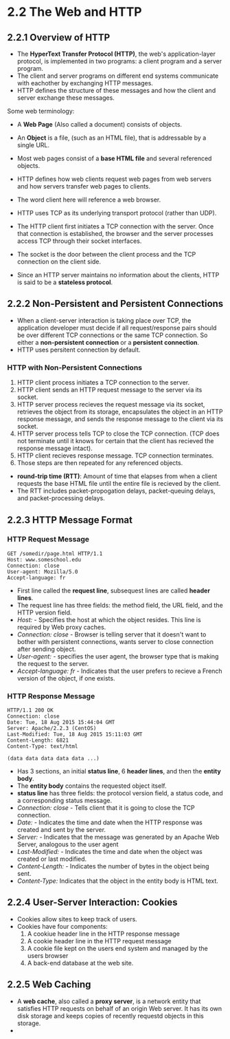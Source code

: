 # 2.2 The Web and HTTP

## 2.2.1 Overview of HTTP
- The **HyperText Transfer Protocol (HTTP)**, the web's application-layer protocol, is implemented in two programs: a client program and a server program.
- The client and server programs on different end systems communicate with eachother by exchanging HTTP messages.
- HTTP defines the structure of these messages and how the client and server exchange these messages.

Some web terminology:
- A **Web Page** (Also called a document) consists of objects.
- An **Object** is a file, (such as an HTML file), that is addressable by a single URL.
- Most web pages consist of a **base HTML file** and several referenced objects.

- HTTP defines how web clients request web pages from web servers and how servers transfer web pages to clients.
- The word client here will reference a web browser.
- HTTP uses TCP as its underlying transport protocol (rather than UDP).
- The HTTP client first initiates a TCP connection with the server. Once that connection is established, the browser and the server processes access TCP through their socket interfaces.
- The socket is the door between the client process and the TCP connection on the client side.
- Since an HTTP server maintains no information about the clients, HTTP is said to be a **stateless protocol**.

## 2.2.2 Non-Persistent and Persistent Connections
- When a client-server interaction is taking place over TCP, the application developer must decide if all request/response pairs should be over different TCP connections or the same TCP connection. So either a **non-persistent connection** or a **persistent connection**.
- HTTP uses persitent connection by default.

### HTTP with Non-Persistent Connections
1. HTTP client process initiates a TCP connection to the server.
2. HTTP client sends an HTTP request message to the server via its socket.
3. HTTP server process recieves the request message via its socket, retrieves the object from its storage, encapsulates the object in an HTTP response message, and sends the response message to the client via its socket.
4. HTTP server process tells TCP to close the TCP connection. (TCP does not terminate until it knows for certain that the client has recieved the response message intact).
5. HTTP client recieves response message. TCP connection terminates.
6. Those steps are then repeated for any referenced objects.

- **round-trip time (RTT)**: Amount of time that elapses from when a client requests the base HTML file until the entire file is recieved by the client.
- The RTT includes packet-propogation delays, packet-queuing delays, and packet-processing delays.

## 2.2.3 HTTP Message Format

### HTTP Request Message
```
GET /somedir/page.html HTTP/1.1
Host: www.someschool.edu
Connection: close
User-agent: Mozilla/5.0
Accept-language: fr
```
- First line called the **request line**, subsequest lines are called **header lines**.
- The request line has three fields: the method field, the URL field, and the HTTP version field.
- *Host:* -  Specifies the host at which the object resides. This line is required by Web proxy caches.
- *Connection: close* - Browser is telling server that it doesn't want to bother with persistent connections, wants server to close connection after sending object.
- *User-agent:* - specifies the user agent, the browser type that is making the request to the server.
- *Accept-language: fr* - Indicates that the user prefers to recieve a French version of the object, if one exists.

### HTTP Response Message
```
HTTP/1.1 200 OK
Connection: close
Date: Tue, 18 Aug 2015 15:44:04 GMT
Server: Apache/2.2.3 (CentOS)
Last-Modified: Tue, 18 Aug 2015 15:11:03 GMT
Content-Length: 6821
Content-Type: text/html

(data data data data data ...)
```
- Has 3 sections, an initial **status line**, 6 **header lines**, and then the **entity body**.
- The **entity body** contains the requested object itself.
- **status line** has three fields: the protocol version field, a status code, and a corresponding status message.
- *Connection: close* - Tells client that it is going to close the TCP connection.
- *Date:* - Indicates the time and date when the HTTP response was created and sent by the server.
- *Server:* - Indicates that the message was generated by an Apache Web Server, analogous to the user agent
- *Last-Modified:* - Indicates the time and date when the object was created or last modified.
- *Content-Length:* - Indicates the number of bytes in the object being sent.
- *Content-Type:* Indicates that the object in the entity body is HTML text.

## 2.2.4 User-Server Interaction: Cookies
- Cookies allow sites to keep track of users.
- Cookies have four components:
    1. A cookiue header line in the HTTP response message
    2. A cookie header line in the HTTP request message
    3. A cookie file kept on the users end system and managed by the users browser
    4. A back-end database at the web site.

## 2.2.5 Web Caching
- A **web cache**, also called a **proxy server**, is a network entity that satisfies HTTP requests on behalf of an origin Web server. It has its own disk storage and keeps copies of recently requestd objects in this storage.
- 




















